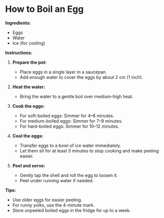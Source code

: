 # How to Boil an Egg

**Ingredients:**  
- Eggs
- Water  
- Ice (for cooling)  

**Instructions:**  

1. **Prepare the pot:**  
   - Place eggs in a single layer in a saucepan.  
   - Add enough water to cover the eggs by about 2 cm (1 inch).  

2. **Heat the water:**  
   - Bring the water to a gentle boil over medium-high heat.  

3. **Cook the eggs:**  
   - For soft-boiled eggs: Simmer for 4–6 minutes.  
   - For medium-boiled eggs: Simmer for 7–9 minutes.  
   - For hard-boiled eggs: Simmer for 10–12 minutes.  

4. **Cool the eggs:**  
   - Transfer eggs to a bowl of ice water immediately.  
   - Let them sit for at least 5 minutes to stop cooking and make peeling easier.  

5. **Peel and serve:**  
   - Gently tap the shell and roll the egg to loosen it.  
   - Peel under running water if needed.  

**Tips:**  
- Use older eggs for easier peeling.  
- For runny yolks, use the 4-minute mark.  
- Store unpeeled boiled eggs in the fridge for up to a week.  
